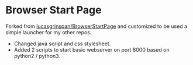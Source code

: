 # Browser Start Page
Forked from [lucasgrinspan/BrowserStartPage](https://github.com/lucasgrinspan/BrowserStartPage) and customized to be used a simple launcher for my other repos.
* Changed java script and css stylesheet.
* Added 2 scripts to start basic webserver on port 8000 based on python2 / python3.
